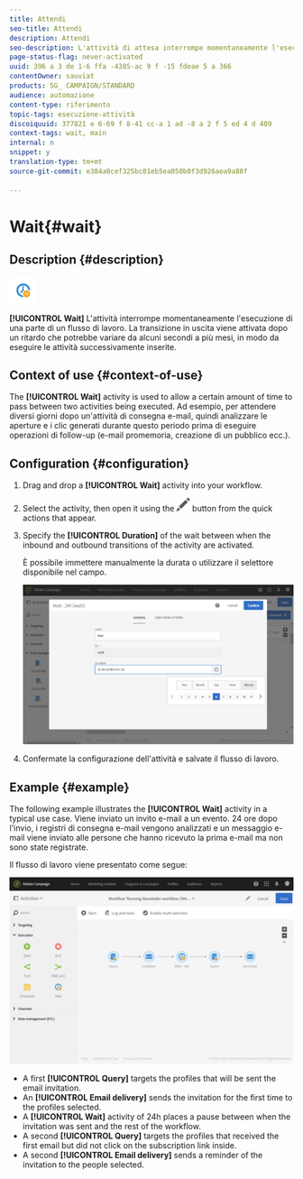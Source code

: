 ```yaml
---
title: Attendi
seo-title: Attendi
description: Attendi
seo-description: L'attività di attesa interrompe momentaneamente l'esecuzione di una parte di un flusso di lavoro.
page-status-flag: never-activated
uuid: 396 a 3 de 1-6 ffa -4385-ac 9 f -15 fdeae 5 a 366
contentOwner: sauviat
products: SG_ CAMPAIGN/STANDARD
audience: automazione
content-type: riferimento
topic-tags: esecuzione-attività
discoiquuid: 377821 e 6-69 f 8-41 cc-a 1 ad -8 a 2 f 5 ed 4 d 409
context-tags: wait, main
internal: n
snippet: y
translation-type: tm+mt
source-git-commit: e384a0cef325bc01eb5ea050b0f3d926aea9a88f

---
```



# Wait{#wait}

## Description {#description}

![](assets/wait.png)

**[!UICONTROL Wait]** L'attività interrompe momentaneamente l'esecuzione di una parte di un flusso di lavoro. La transizione in uscita viene attivata dopo un ritardo che potrebbe variare da alcuni secondi a più mesi, in modo da eseguire le attività successivamente inserite.

## Context of use {#context-of-use}

The **[!UICONTROL Wait]** activity is used to allow a certain amount of time to pass between two activities being executed. Ad esempio, per attendere diversi giorni dopo un'attività di consegna e-mail, quindi analizzare le aperture e i clic generati durante questo periodo prima di eseguire operazioni di follow-up (e-mail promemoria, creazione di un pubblico ecc.).

## Configuration {#configuration}

1. Drag and drop a **[!UICONTROL Wait]** activity into your workflow.
1. Select the activity, then open it using the ![](assets/edit_darkgrey-24px.png) button from the quick actions that appear.
1. Specify the **[!UICONTROL Duration]** of the wait between when the inbound and outbound transitions of the activity are activated.

   È possibile immettere manualmente la durata o utilizzare il selettore disponibile nel campo.

   ![](assets/wait_duration.png)

1. Confermate la configurazione dell'attività e salvate il flusso di lavoro.

## Example {#example}

The following example illustrates the **[!UICONTROL Wait]** activity in a typical use case. Viene inviato un invito e-mail a un evento. 24 ore dopo l'invio, i registri di consegna e-mail vengono analizzati e un messaggio e-mail viene inviato alle persone che hanno ricevuto la prima e-mail ma non sono state registrate.

Il flusso di lavoro viene presentato come segue:

![](assets/wait_example_workflow.png)

* A first **[!UICONTROL Query]** targets the profiles that will be sent the email invitation.
* An **[!UICONTROL Email delivery]** sends the invitation for the first time to the profiles selected.
* A **[!UICONTROL Wait]** activity of 24h places a pause between when the invitation was sent and the rest of the workflow.
* A second **[!UICONTROL Query]** targets the profiles that received the first email but did not click on the subscription link inside.
* A second **[!UICONTROL Email delivery]** sends a reminder of the invitation to the people selected.

